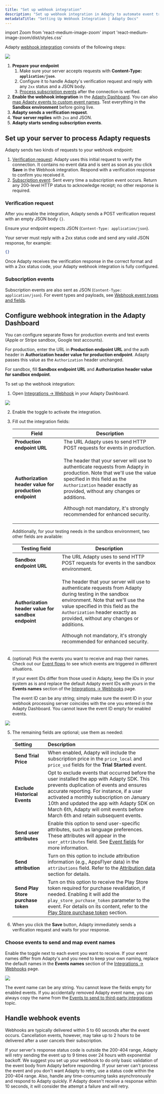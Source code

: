 ```yaml
---
title: "Set up webhook integration"
description: "Set up webhook integration in Adapty to automate event tracking."
metadataTitle: "Setting Up Webhook Integration | Adapty Docs"
---
```

import Zoom from 'react-medium-image-zoom'
import 'react-medium-image-zoom/dist/styles.css'

Adapty [webhook integration](webhook) consists of the following steps:

<Zoom>
  <img src={require('./img/webhook-setup.png').default}
  style={{
    border: '1px solid #727272', /* border width and color */
    width: '300px', /* image width */
    display: 'block', /* for alignment */
    margin: '0 auto' /* center alignment */
  }}
/>
</Zoom>

<p> </p>

1. **Prepare your endpoint**
   1. Make sure your server accepts requests with **Content-Type: `application/json`**.
   2. Configure it to handle Adapty's verification request and reply with any `2xx` status and a JSON body.
   3. [Process subscription events](#subscription-events) after the connection is verified.
2. **Enable the webhook integration** in the [Adapty Dashboard](#configure-webhook-integration-in-the-adapty-dashboard). You can also [map Adapty events to custom event names](#configure-webhook-integration-in-the-adapty-dashboard). Test everything in the **Sandbox environment** before going live.
3. **Adapty sends a verification request**.
4. **Your server replies** with `2xx` and JSON.
5. **Adapty starts sending subscription events**.

## Set up your server to process Adapty requests
Adapty sends two kinds of requests to your webhook endpoint:
1. [Verification request](#verification-request): Adapty uses this initial request to verify the connection. It contains no event data and is sent as soon as you click **Save** in the Webhook integration. Respond with a verification response to confirm you received it.
2. [Subscription event](#subscription-events): Sent every time a subscription event occurs. Return any 200-level HTTP status to acknowledge receipt; no other response is required.

### Verification request

After you enable the integration, Adapty sends a POST verification request with an empty JSON body `{}`.

Ensure your endpoint expects JSON (`Content-Type: application/json`).

Your server must reply with a 2xx status code and send any valid JSON response, for example:

```json title="Json"
{}
```

Once Adapty receives the verification response in the correct format and with a 2xx status code, your Adapty webhook integration is fully configured.

### Subscription events

Subscription events are also sent as JSON (`Content-Type: application/json`). For event types and payloads, see [Webhook event types and fields](webhook-event-types-and-fields).

## Configure webhook integration in the Adapty Dashboard

You can configure separate flows for production events and test events (Apple or Stripe sandbox, Google test accounts).

For production, enter the URL in **Production endpoint URL** and the auth header in **Authorization header value for production endpoint**. Adapty passes this value as the `Authorization` header unchanged.

For sandbox, fill **Sandbox endpoint URL** and **Authorization header value for sandbox endpoint**.

To set up the webhook integration:

1. Open [Integrations -> Webhook](https://app.adapty.io/integrations/customwebhook) in your Adapty Dashboard.

<Zoom>
  <img src={require('./img/webhook_integration.webp').default}
  style={{
    border: '1px solid #727272', /* border width and color */
    width: '700px', /* image width */
    display: 'block', /* for alignment */
    margin: '0 auto' /* center alignment */
  }}
/>
</Zoom>

2. Enable the toggle to activate the integration.
3. Fill out the integration fields:

    | Field                                                  | Description                                                  |
    | ------------------------------------------------------ | ------------------------------------------------------------ |
    | **Production endpoint URL**                            | The URL Adapty uses to send HTTP POST requests for events in production. |
    | **Authorization header value for production endpoint** | <p>The header that your server will use to authenticate requests from Adapty in production. Note that we'll use the value specified in this field as the `Authorization` header exactly as provided, without any changes or additions.</p><p></p><p>Although not mandatory, it's strongly recommended for enhanced security.</p> |

    Additionally, for your testing needs in the sandbox environment, two other fields are available:

    | Testing field                                       | Description                                                  |
    | --------------------------------------------------- | ------------------------------------------------------------ |
    | **Sandbox endpoint URL**                            | The URL Adapty uses to send HTTP POST requests for events in the sandbox environment. |
    | **Authorization header value for sandbox endpoint** | <p>The header that your server will use to authenticate requests from Adapty during testing in the sandbox environment. Note that we'll use the value specified in this field as the `Authorization` header exactly as provided, without any changes or additions.</p><p></p><p>Although not mandatory, it's strongly recommended for enhanced security.</p> |

4. (optional) Pick the events you want to receive and map their names. Check out our [Event flows](event-flows) to see which events are triggered in different situations.

   If your event IDs differ from those used in Adapty, keep the IDs in your system as is and replace the default Adapty event IDs with yours in the **Events names** section of the [Integrations ->  Webhooks](https://app.adapty.io/integrations/customwebhook) page.
   
   The event ID can be any string; simply make sure the event ID in your webhook processing server coincides with the one you entered in the Adapty Dashboard. You cannot leave the event ID empty for enabled events. 

<Zoom>
  <img src={require('./img/86942b8-event_names_renaming.webp').default}
  style={{
    border: '1px solid #727272', /* border width and color */
    width: '700px', /* image width */
    display: 'block', /* for alignment */
    margin: '0 auto' /* center alignment */
  }}
/>
</Zoom>

5. The remaining fields are optional; use them as needed:

    | Setting                            | Description                                                  |
    | :--------------------------------- | :----------------------------------------------------------- |
    | **Send Trial Price**               | When enabled, Adapty will include the subscription price in the `price_local` and `price_usd` fields for the **Trial Started** event. |
    | **Exclude Historical Events**      | Opt to exclude events that occurred before the user installed the app with Adapty SDK. This prevents duplication of events and ensures accurate reporting. For instance, if a user activated a monthly subscription on January 10th and updated the app with Adapty SDK on March 6th, Adapty will omit events before March 6th and retain subsequent events. |
    | **Send user attributes**           | Enable this option to send user-specific attributes, such as language preferences. These attributes will appear in the `user_attributes` field. See [Event fields](webhook-event-types-and-fields#event-fields) for more information. |
    | **Send attribution**               | Turn on this option to include attribution information (e.g., AppsFlyer data) in the `attributions` field. Refer to the [Attribution data](webhook-event-types-and-fields#attribution-data) section for details. |
    | **Send Play Store purchase token** | Turn on this option to receive the Play Store token required for purchase revalidation, if needed. Enabling it will add the `play_store_purchase_token` parameter to the event. For details on its content, refer to the [Play Store purchase token](webhook-event-types-and-fields#play-store-purchase-token) section. |

6. When you click the **Save** button, Adapty immediately sends a verification request and waits for your response.

### Choose events to send and map event names

Enable the toggle next to each event you want to receive. If your event names differ from Adapty's and you need to keep your own naming, replace the default names in the **Events names** section of the [Integrations ->  Webhooks](https://app.adapty.io/integrations/customwebhook) page.

<Zoom>
  <img src={require('./img/86942b8-event_names_renaming.webp').default}
  style={{
    border: '1px solid #727272', /* border width and color */
    width: '700px', /* image width */
    display: 'block', /* for alignment */
    margin: '0 auto' /* center alignment */
  }}
/>
</Zoom>


The event name can be any string. You cannot leave the fields empty for enabled events. If you accidentally removed Adapty event name, you can always copy the name from the [Events to send to third-party integrations](events) topic.

## Handle webhook events

Webhooks are typically delivered within 5 to 60 seconds after the event occurs. Cancellation events, however, may take up to 2 hours to be delivered after a user cancels their subscription.

If your server's response status code is outside the 200-404 range, Adapty will retry sending the event up to 9 times over 24 hours with exponential backoff. We suggest you set up your webhook to do only basic validation of the event body from Adapty before responding. If your server can't process the event and you don't want Adapty to retry, use a status code within the 200-404 range. Also, handle any time-consuming tasks asynchronously and respond to Adapty quickly. If Adapty doesn't receive a response within 10 seconds, it will consider the attempt a failure and will retry.
